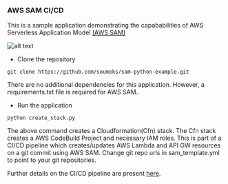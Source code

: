 ### AWS SAM CI/CD
This is a sample application demonstrating the capababilities of AWS Serverless Application Model [(AWS SAM)](https://aws.amazon.com/serverless/sam/)

![alt text](https://github-cf.sourabh.org/images/aws_sam_build_process.png)


* Clone the repository
```
git clone https://github.com/soumoks/sam-python-example.git
```

There are no additional dependencies for this application.
However, a requirements.txt file is required for AWS SAM..

* Run the application
```
python create_stack.py
```

The above command creates a Cloudformation(Cfn) stack. The Cfn stack creates a AWS CodeBuild Project and necessary IAM roles.
This is part of a CI/CD pipeline which creates/updates AWS Lambda and API GW resources on a git commit using AWS SAM. 
Change git repo urls in sam_template.yml to point to your git repositories.

Further details on the CI/CD pipeline are present [here](https://medium.com/@soumoks/developing-a-serverless-ci-cd-pipeline-using-aws-sam-and-codebuild-bbd5c80d9a67).

